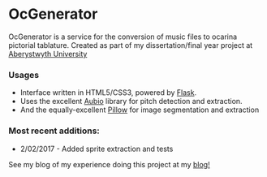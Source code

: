 # OcGenerator

OcGenerator is a service for the conversion of music files to ocarina pictorial tablature. Created as part of my dissertation/final year project at [Aberystwyth University](https://www.aber.ac.uk/en/|)

### Usages
* Interface written in HTML5/CSS3, powered by [Flask](https://github.com/pallets/flask).
* Uses the excellent [Aubio](https://github.com/aubio/aubio) library for pitch detection and extraction.
* And the equally-excellent [Pillow](https://python-pillow.org/) for image segmentation and extraction

### Most recent additions:
* 2/02/2017 - Added sprite extraction and tests


See my blog of my experience doing this project at my [blog!](http://rowansdissertation.blogspot.co.uk/|)
